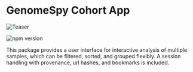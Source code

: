 # GenomeSpy Cohort App

![Teaser](https://raw.githubusercontent.com/genome-spy/genome-spy/master/docs/img/app-teaser.png)

![npm version](https://img.shields.io/npm/v/@genome-spy/app)

This package provides a user interface for interactive analysis of multiple
samples, which can be filtered, sorted, and grouped flexibly. A session handling
with provenance, url hashes, and bookmarks is included.
